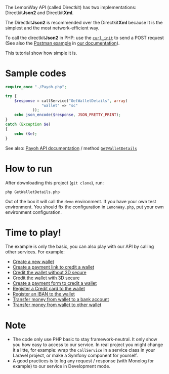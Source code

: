 The LemonWay API (called Directkit) has two implementations: Directkit**Json2** and Directkit**Xml**. 

The Directkit**Json2** is recommended over the Directkit**Xml** because It is the simplest and the most network-efficient way.

To call the directkit**Json2** in PHP: use the [`curl_init`] to send a POST request (See also the [Postman example](http://documentation.lemonway.fr/api-en/files/4194929/image2017-1-30+11%3A8%3A29.png) in [our documentation](http://documentation.lemonway.fr/api-en/directkit/overview/requests-and-responses)).

This tutorial show how simple it is.

# Sample codes

```php
require_once "./Payoh.php";

try {
	$response = callService("GetWalletDetails", array(
	            "wallet" => "sc"
	        ));
	echo json_encode($response, JSON_PRETTY_PRINT);
}
catch (Exception $e) 
{
	echo ($e);
}
```
See also: [Payoh API documentation](https://payoh.me/documentazione) / method [`GetWalletDetails`](https://payoh.me/documentazione/api/directkit.wallets.get-details)

# How to run

After downloading this project (`git clone`), run:
```
php GetWalletDetails.php 
```
Out of the box it will call the `demo` environment. If you have your own test environment. You should fix the configuration in `LemonWay.php`, put your own environment configuration.

# Time to play!

The example is only the basic, you can also play with our API by calling other services. For example:
- [Create a new wallet](https://payoh.me/documentazione/api/directkit.wallets.register)
- [Create a payment link to credit a wallet](https://payoh.me/documentazione/api/directkit.moneyin.card.mi-web-initialize)
- [Credit the wallet without 3D secure](https://payoh.me/documentazione/api/directkit.moneyin.card.mi-credit-wallet)
- [Credit the wallet with 3D secure](https://payoh.me/documentazione/api/directkit.moneyin.card.mi-3d-initialize)
- [Create a payment form to credit a wallet](https://payoh.me/documentazione/api/directkit.moneyin.payment-form)
- [Register a Credit card to the wallet](https://payoh.me/documentazione/api/directkit.moneyin.card.mi-register-card)
- [Register an IBAN to the wallet](https://payoh.me/documentazione/api/directkit.moneyout.registeriban)
- [Transfer money from wallet to a bank account](https://payoh.me/documentazione/api/directkit.moneyout.moneyout)
- [Transfer money from wallet to other wallet](https://payoh.me/documentazione/api/directkit.p2p.sendpayment)

# Note

* The code only use PHP basic to stay framework-neutral. It only show you how easy to access to our service. In real project you might change it a litte, for example: wrap the `callService` in a service class in your Laravel project, or make a Symfony component for yourself.
* A good practices is to log any request / response (with Monolog for example) to our service in Development mode.


[`curl_init`]: http://php.net/manual/en/function.curl-init.php
[`SoapClient`]: http://php.net/manual/en/class.soapclient.php
[SoapClient]: https://github.com/payoh/php-client-directkit-xml-soap
[SoapClient SDK]: https://github.com/payoh/php-client-directkit-xml-soap-sdk
[LemonWay SDK]: https://github.com/payoh/php-client-directkit-xml
